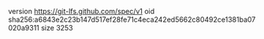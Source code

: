version https://git-lfs.github.com/spec/v1
oid sha256:a6843e2c23b147d517ef28fe71c4eca242ed5662c80492ce1381ba07020a9311
size 3253
